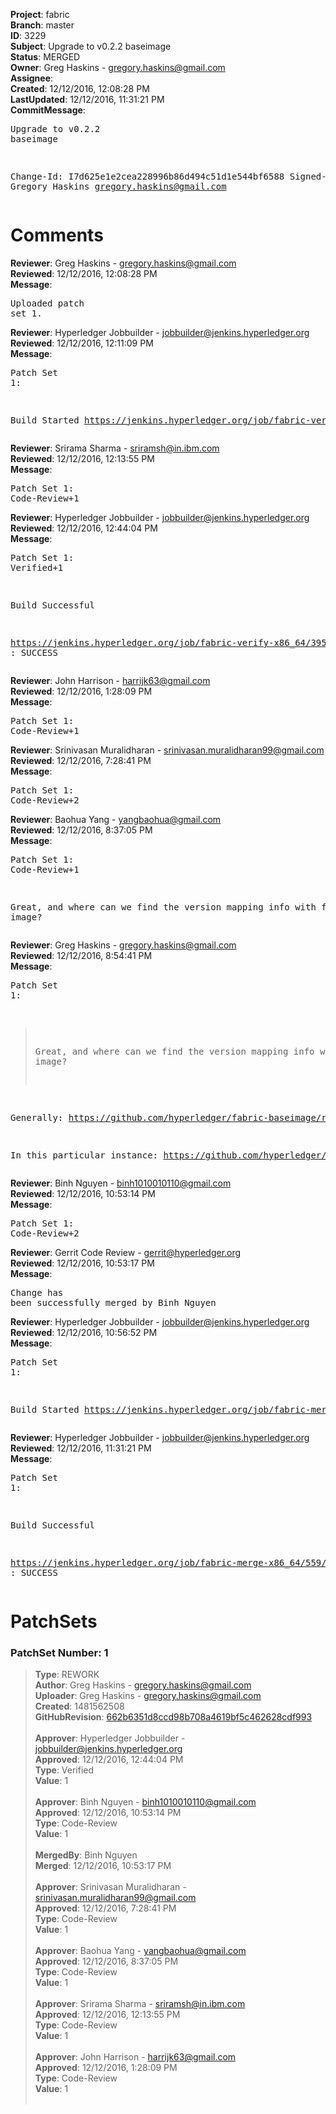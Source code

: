 <strong>Project</strong>: fabric<br><strong>Branch</strong>: master<br><strong>ID</strong>: 3229<br><strong>Subject</strong>: Upgrade to v0.2.2 baseimage<br><strong>Status</strong>: MERGED<br><strong>Owner</strong>: Greg Haskins - gregory.haskins@gmail.com<br><strong>Assignee</strong>:<br><strong>Created</strong>: 12/12/2016, 12:08:28 PM<br><strong>LastUpdated</strong>: 12/12/2016, 11:31:21 PM<br><strong>CommitMessage</strong>:<br><pre>Upgrade to v0.2.2 baseimage

Change-Id: I7d625e1e2cea228996b86d494c51d1e544bf6588
Signed-off-by: Gregory Haskins <gregory.haskins@gmail.com>
</pre><h1>Comments</h1><strong>Reviewer</strong>: Greg Haskins - gregory.haskins@gmail.com<br><strong>Reviewed</strong>: 12/12/2016, 12:08:28 PM<br><strong>Message</strong>: <pre>Uploaded patch set 1.</pre><strong>Reviewer</strong>: Hyperledger Jobbuilder - jobbuilder@jenkins.hyperledger.org<br><strong>Reviewed</strong>: 12/12/2016, 12:11:09 PM<br><strong>Message</strong>: <pre>Patch Set 1:

Build Started https://jenkins.hyperledger.org/job/fabric-verify-x86_64/3957/</pre><strong>Reviewer</strong>: Srirama Sharma - sriramsh@in.ibm.com<br><strong>Reviewed</strong>: 12/12/2016, 12:13:55 PM<br><strong>Message</strong>: <pre>Patch Set 1: Code-Review+1</pre><strong>Reviewer</strong>: Hyperledger Jobbuilder - jobbuilder@jenkins.hyperledger.org<br><strong>Reviewed</strong>: 12/12/2016, 12:44:04 PM<br><strong>Message</strong>: <pre>Patch Set 1: Verified+1

Build Successful 

https://jenkins.hyperledger.org/job/fabric-verify-x86_64/3957/ : SUCCESS</pre><strong>Reviewer</strong>: John Harrison - harrijk63@gmail.com<br><strong>Reviewed</strong>: 12/12/2016, 1:28:09 PM<br><strong>Message</strong>: <pre>Patch Set 1: Code-Review+1</pre><strong>Reviewer</strong>: Srinivasan Muralidharan - srinivasan.muralidharan99@gmail.com<br><strong>Reviewed</strong>: 12/12/2016, 7:28:41 PM<br><strong>Message</strong>: <pre>Patch Set 1: Code-Review+2</pre><strong>Reviewer</strong>: Baohua Yang - yangbaohua@gmail.com<br><strong>Reviewed</strong>: 12/12/2016, 8:37:05 PM<br><strong>Message</strong>: <pre>Patch Set 1: Code-Review+1

Great, and where can we find the version mapping info with fabric image?</pre><strong>Reviewer</strong>: Greg Haskins - gregory.haskins@gmail.com<br><strong>Reviewed</strong>: 12/12/2016, 8:54:41 PM<br><strong>Message</strong>: <pre>Patch Set 1:

> Great, and where can we find the version mapping info with fabric
 > image?

Generally: https://github.com/hyperledger/fabric-baseimage/releases

In this particular instance: https://github.com/hyperledger/fabric-baseimage/commit/3250a2a4aa6c8dc68cfb05055c89a9d2026bd630</pre><strong>Reviewer</strong>: Binh Nguyen - binh1010010110@gmail.com<br><strong>Reviewed</strong>: 12/12/2016, 10:53:14 PM<br><strong>Message</strong>: <pre>Patch Set 1: Code-Review+2</pre><strong>Reviewer</strong>: Gerrit Code Review - gerrit@hyperledger.org<br><strong>Reviewed</strong>: 12/12/2016, 10:53:17 PM<br><strong>Message</strong>: <pre>Change has been successfully merged by Binh Nguyen</pre><strong>Reviewer</strong>: Hyperledger Jobbuilder - jobbuilder@jenkins.hyperledger.org<br><strong>Reviewed</strong>: 12/12/2016, 10:56:52 PM<br><strong>Message</strong>: <pre>Patch Set 1:

Build Started https://jenkins.hyperledger.org/job/fabric-merge-x86_64/559/</pre><strong>Reviewer</strong>: Hyperledger Jobbuilder - jobbuilder@jenkins.hyperledger.org<br><strong>Reviewed</strong>: 12/12/2016, 11:31:21 PM<br><strong>Message</strong>: <pre>Patch Set 1:

Build Successful 

https://jenkins.hyperledger.org/job/fabric-merge-x86_64/559/ : SUCCESS</pre><h1>PatchSets</h1><h3>PatchSet Number: 1</h3><blockquote><strong>Type</strong>: REWORK<br><strong>Author</strong>: Greg Haskins - gregory.haskins@gmail.com<br><strong>Uploader</strong>: Greg Haskins - gregory.haskins@gmail.com<br><strong>Created</strong>: 1481562508<br><strong>GitHubRevision</strong>: [662b6351d8ccd98b708a4619bf5c462628cdf993](https://github.com/hyperledger/fabric/commit/662b6351d8ccd98b708a4619bf5c462628cdf993)<br><br><strong>Approver</strong>: Hyperledger Jobbuilder - jobbuilder@jenkins.hyperledger.org<br><strong>Approved</strong>: 12/12/2016, 12:44:04 PM<br><strong>Type</strong>: Verified<br><strong>Value</strong>: 1<br><br><strong>Approver</strong>: Binh Nguyen - binh1010010110@gmail.com<br><strong>Approved</strong>: 12/12/2016, 10:53:14 PM<br><strong>Type</strong>: Code-Review<br><strong>Value</strong>: 1<br><br><strong>MergedBy</strong>: Binh Nguyen<br><strong>Merged</strong>: 12/12/2016, 10:53:17 PM<br><br><strong>Approver</strong>: Srinivasan Muralidharan - srinivasan.muralidharan99@gmail.com<br><strong>Approved</strong>: 12/12/2016, 7:28:41 PM<br><strong>Type</strong>: Code-Review<br><strong>Value</strong>: 1<br><br><strong>Approver</strong>: Baohua Yang - yangbaohua@gmail.com<br><strong>Approved</strong>: 12/12/2016, 8:37:05 PM<br><strong>Type</strong>: Code-Review<br><strong>Value</strong>: 1<br><br><strong>Approver</strong>: Srirama Sharma - sriramsh@in.ibm.com<br><strong>Approved</strong>: 12/12/2016, 12:13:55 PM<br><strong>Type</strong>: Code-Review<br><strong>Value</strong>: 1<br><br><strong>Approver</strong>: John Harrison - harrijk63@gmail.com<br><strong>Approved</strong>: 12/12/2016, 1:28:09 PM<br><strong>Type</strong>: Code-Review<br><strong>Value</strong>: 1<br><br></blockquote>